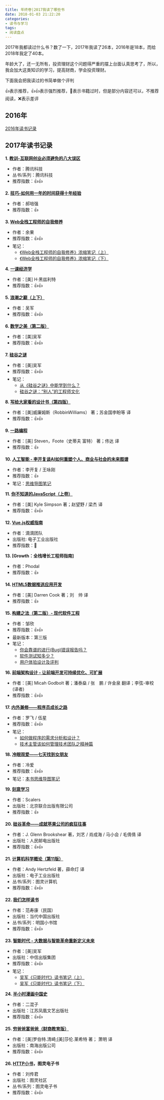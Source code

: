 ```yaml
---
title: 年终卷|2017我读了哪些书
date: 2018-01-03 21:22:20
categories:
- 读书与学习
tags:
- 阅读盘点
---
```


2017年我都读过什么书？数了一下，2017年我读了26本，2016年是18本，而给2018年我定了40本。
<!-- more -->
年龄大了，还一无所有，投资理财这个问题得严重的摆上台面认真思考了，所以，我会加大这类知识的学习，提高财商，学会投资理财。

下面我会把我读过的书简单做个评判


👍表示推荐，👍👍表示强烈推荐，🚫表示书籍过时，但是部分内容还可以，不推荐阅读，❌表示差评

## 2016年
[2016年读书记录](https://github.com/dunizb/reading-list/blob/master/2016.md)

## 2017年读书记录

**1. [教训-互联网创业必须避免的八大误区](https://book.douban.com/subject/25932067/)**
+ 作者：腾讯科技
+ 丛书/系列：腾讯科技
+ 推荐指数：👍👍

**2. [技巧-如何用一年的时间获得十年经验](https://book.douban.com/subject/26874593/)**
+ 作者：郝培强
+ 推荐指数：👍

**3. [Web全栈工程师的自我修养](https://book.douban.com/subject/26598045/)**
+ 作者：余果
+ 推荐指数：👍👍
+ 笔记：
  - [《Web全栈工程师的自我修养》浓缩笔记（上）](https://segmentfault.com/a/1190000008921805)
  -  [《Web全栈工程师的自我修养》浓缩笔记（下）](https://segmentfault.com/a/1190000010128001)
 
**4. [一课经济学](https://book.douban.com/subject/26374036/)**
+ 作者：[美] H·黑兹利特 
+ 推荐指数：👍👍

**5. [浪潮之巅（上下）](https://book.douban.com/subject/6709783/)**
+ 作者：吴军
+ 推荐指数：👍👍

**6. [数学之美（第二版）](https://book.douban.com/subject/26163454/)**
+ 作者：[美]吴军
+ 推荐指数：👍👍

**7. [硅谷之谜](https://book.douban.com/subject/26665230/)**
+ 作者：[美]吴军
+ 推荐指数：👍👍
+ 笔记：
  - [从《硅谷之谜》中能学到什么？](https://mp.weixin.qq.com/s?__biz=MzI0MDIwNTQ1Mg==&mid=2676491815&idx=1&sn=1d4390218ae24cba422452febf472c55&chksm=f362cdc4c41544d2d0264048c61fc850755a8dd33c73e276354cc204ba6e0e22e67f7b655119&mpshare=1&scene=23&srcid=09090bJmSilQi56ElDx9Ubuz#rd)
  - [硅谷之谜：“别人”的工程师文化](https://mp.weixin.qq.com/s?__biz=MzI0MDIwNTQ1Mg==&mid=2676491810&idx=1&sn=cc0c4b40028865b668e03582ca1ea303&chksm=f362cdc1c41544d7439777a05ef7e894b1ab48dfae0dd23c316e3f36da86e9c14d33b29ab875&mpshare=1&scene=23&srcid=0909S4p5JS7AqAY9AoCqtaqr#rd)

**8. [写给大家看的设计书（第四版）](https://book.douban.com/subject/26657933/)**
+ 作者：[美]威廉姆斯（RobbinWilliams） 著；苏金国李盼等 译
+ 推荐指数：👍👍

**9. [一路编程](https://book.douban.com/subject/26937425/)**
+ 作者：[美] Steven，Foote（史蒂夫 富特） 著；佟达 译
+ 推荐指数：👍

**10. [人工智能 - 李开复谈AI如何重塑个人、商业与社会的未来图谱](https://book.douban.com/subject/27015112/)**
+ 作者：李开复 / 王咏刚 
+ 推荐指数：👍
+ 笔记：[思维导图笔记](https://mubu.com/doc/1LV3b9af-h)

**11. [你不知道的JavaScript（上卷）](https://book.douban.com/subject/26351021/)**
+ 作者：[美] Kyle Simpson 著；赵望野 / 梁杰 译
+ 推荐指数：👍👍

**12. [Vue.js权威指南](https://book.douban.com/subject/26869340/)**
+ 作者：滴滴团队
+ 出版社: 电子工业出版社
+ 推荐指数：🚫

**13. [Growth：全栈增长工程师指南]**
+ 作者：Phodal
+ 推荐指数：👍

**14. [HTML5数据推送应用开发](https://book.douban.com/subject/26148767/)**
+ 作者：[美] Darren Cook 著；刘　帅 译
+ 推荐指数：👍

**15. [构建之法（第二版）- 现代软件工程](https://book.douban.com/subject/27069503/)**
+ 作者：邹欣 
+ 推荐指数：👍👍
+ 最新版本：第三版
+ 笔记：
  - [你会靠谱的进行(Bug)错误报告吗？](https://mp.weixin.qq.com/s?__biz=MzI0MDIwNTQ1Mg==&mid=2676491858&idx=1&sn=ccdc814a04b5a38a137843ad1b0cb5c7&chksm=f362cdb1c41544a7a8329d5879ab0fc13c79c70913ffdf22f24dca9c05717297b8ca1aff2d5b&mpshare=1&scene=23&srcid=0909Lp8s2oybYqO9yyjpFRr3#rd)
  - [软件测试知多少？](https://mp.weixin.qq.com/s?__biz=MzI0MDIwNTQ1Mg==&mid=2676491864&idx=1&sn=e1a582f307dbbbefd021635bcc255822&chksm=f362cdbbc41544add36d2672070d1b22ab008ea4f936bc4ec6bab798b9b8529ae66149839b41&mpshare=1&scene=23&srcid=0909dCMnXP6HtWtNyTaUbZO8#rd)
  - [用户体验设计及评判](https://mp.weixin.qq.com/s?__biz=MzI0MDIwNTQ1Mg==&mid=2676491878&idx=1&sn=5fa2df13095bcf0ad0a630c8be0376db&chksm=f362cd85c415449368d975aecd7837d5fda07fe12469b97fc941e3a5f86c3d536a45f72f7006&mpshare=1&scene=23&srcid=0909bp6nnLYPBHPRV6gJkRBd#rd)

**16. [前端架构设计 - 让前端开发可持续优化、可扩展](https://book.douban.com/subject/27019706/)**
+ 作者：[美] Micah Godbolt 著；潘泰燊 / 张　鹏 / 许金泉 翻译；李弦-审校 (译者)
+ 推荐指数：👍👍

**17. [内外兼修——程序员成长之路](https://book.douban.com/subject/26889631/)**
+ 作者：罗飞 / 伍星 
+ 推荐指数：👍👍
+ 笔记：
  - [如何做程序的需求分析和设计？](https://mp.weixin.qq.com/s?__biz=MzI0MDIwNTQ1Mg==&mid=2676491911&idx=1&sn=0e52080a349582d4c2c2e5b2dd426d1f&chksm=f362cd64c415447208bf89307de8d2684e98f7b41613bd963fa48817a0fe427b3e878c0ae30d&mpshare=1&scene=23&srcid=0909YYJ3q1wizax0QALeBCdC#rd)
  - [技术主管该如何管理技术团队之精神篇](http://34585f3f.wiz03.com/share/s/0Qm5Y_0RRQtc2F-3Zy2piy1K08ac0g05nQ1-2m0Wne15kqCl)

**18. [冷眼观爱——七天找到女朋友](https://book.douban.com/subject/26760391/)**
+ 作者：冷爱 
+ 推荐指数：👍👍
+ 笔记：[本书思维导图笔记](https://mubu.com/doc/1wVpfEaG_h)

**19. [刻意学习](https://book.douban.com/subject/27071913/)**
+ 作者：Scalers
+ 出版社：北京联合出版有限公司
+ 推荐指数：👍

**20. [硅谷革命——成就苹果公司的疯狂往事](https://book.douban.com/subject/27124848/)**
+ 作者：J. Glenn Brookshear 著，刘艺 / 肖成海 / 马小会 / 毛倩倩 译
+ 出版社：人民邮电出版社
+ 推荐指数：👍👍

**21. [计算机科学概论（第11版）](https://book.douban.com/subject/6862061/)**
+ 作者：Andy Hertzfeld 著，薛命灯 译
+ 出版社：电子工业出版社
+ 丛书/系列：图灵计算机
+ 推荐指数：👍👍

**22. [我们怎样读书](https://book.douban.com/subject/25828086/)**
+ 作者：范寿康（民国）
+ 出版社：当代中国出版社
+ 丛书/系列：明国小书馆
+ 推荐指数：👍👍

**23. [智能时代 - 大数据与智能革命重新定义未来](https://book.douban.com/subject/26838557/)**
+ 作者：[美]吴军
+ 出版社：中信出版集团
+ 推荐指数：👍👍
+ 笔记：
  - [吴军《只能时代》读书笔记（上）](http://dunizb.com/2017/10/09/intelligent-age-reading-notes-1/)
  - [吴军《只能时代》读书笔记（下）](http://dunizb.com/2017/10/13/intelligent-age-reading-notes-2/)

**24. [半小时漫画中国史](https://book.douban.com/subject/27003014/)**
+ 作者：二混子
+ 出版社：江苏凤凰文艺出版社
+ 推荐指数：👍👍

**25. [穷爸爸富爸爸（财商教育版）](https://book.douban.com/subject/6438293/)**
+ 作者：[美]罗伯特.清崎;[美]莎伦.莱希特 著； 萧明 译
+ 出版社：南海出版公司
+ 推荐指数：👍👍

**26. [HTTP小书](//www.ituring.com.cn/book/1791)，图灵电子书**
+ 作者：刘传君
+ 出版社：图灵社区
+ 丛书/系列：图灵电子书
+ 推荐指数：👍👍

